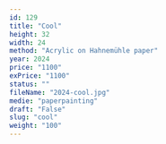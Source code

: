 ```yaml
---
id: 129
title: "Cool"
height: 32
width: 24
method: "Acrylic on Hahnemühle paper"
year: 2024
price: "1100"
exPrice: "1100"
status: ""
fileName: "2024-cool.jpg"
medie: "paperpainting"
draft: "False"
slug: "cool"
weight: "100"
---
```

